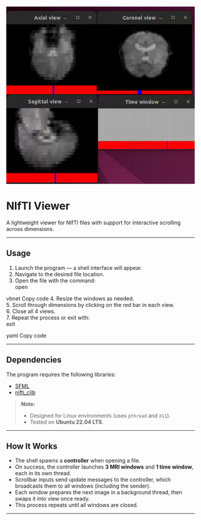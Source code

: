 ![](https://github.com/SleepyToast11/Nifti_viewer/blob/master/readme_annex/4D%20scroll%20example.gif)

# NIfTI Viewer

A lightweight viewer for NIfTI files with support for interactive scrolling across dimensions.

---

## Usage

1. Launch the program — a shell interface will appear.  
2. Navigate to the desired file location.  
3. Open the file with the command:  
open <filename>

vbnet
Copy code
4. Resize the windows as needed.  
5. Scroll through dimensions by clicking on the red bar in each view.  
6. Close all 4 views.  
7. Repeat the process or exit with:  
exit

yaml
Copy code

---

## Dependencies

The program requires the following libraries:  
- [SFML](https://www.sfml-dev.org/)  
- [nifti_clib](https://nifti.nimh.nih.gov/nifti-1)  

> **Note:**  
> - Designed for Linux environments (uses `pthread` and `X11`).  
> - Tested on **Ubuntu 22.04 LTS**.

---

## How It Works

- The shell spawns a **controller** when opening a file.  
- On success, the controller launches **3 MRI windows** and **1 time window**, each in its own thread.  
- Scrollbar inputs send update messages to the controller, which broadcasts them to all windows (including the sender).  
- Each window prepares the next image in a background thread, then swaps it into view once ready.  
- This process repeats until all windows are closed.

---
